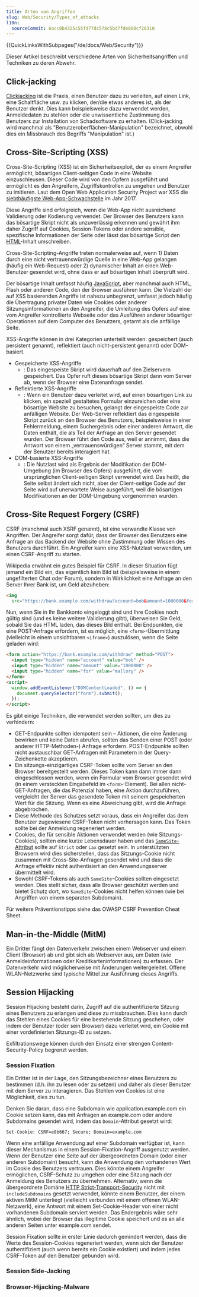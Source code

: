 ```yaml
---
title: Arten von Angriffen
slug: Web/Security/Types_of_attacks
l10n:
  sourceCommit: 6acc0b4325c55fd77dc578c5bd7fde008cf26310
---
```


{{QuickLinksWithSubpages("/de/docs/Web/Security")}}

Dieser Artikel beschreibt verschiedene Arten von Sicherheitsangriffen und Techniken zu deren Abwehr.

## Click-jacking

[Clickjacking](/de/docs/Glossary/Clickjacking) ist die Praxis, einen Benutzer dazu zu verleiten, auf einen Link, eine Schaltfläche usw. zu klicken, der/die etwas anderes ist, als der Benutzer denkt. Dies kann beispielsweise dazu verwendet werden, Anmeldedaten zu stehlen oder die unwissentliche Zustimmung des Benutzers zur Installation von Schadsoftware zu erhalten. (Click-jacking wird manchmal als "Benutzeroberflächen-Manipulation" bezeichnet, obwohl dies ein Missbrauch des Begriffs "Manipulation" ist.)

## Cross-Site-Scripting (XSS)

Cross-Site-Scripting (XSS) ist ein Sicherheitsexploit, der es einem Angreifer ermöglicht, bösartigen Client-seitigen Code in eine Website einzuschleusen. Dieser Code wird von den Opfern ausgeführt und ermöglicht es den Angreifern, Zugriffskontrollen zu umgehen und Benutzer zu imitieren. Laut dem Open Web Application Security Project war XSS die [siebthäufigste Web-App-Schwachstelle](https://owasp.org/www-project-top-ten/2017/Top_10) im Jahr 2017.

Diese Angriffe sind erfolgreich, wenn die Web-App nicht ausreichend Validierung oder Kodierung verwendet. Der Browser des Benutzers kann das bösartige Skript nicht als unzuverlässig erkennen und gewährt ihm daher Zugriff auf Cookies, Session-Tokens oder andere sensible, spezifische Informationen der Seite oder lässt das bösartige Script den [HTML](/de/docs/Glossary/HTML)-Inhalt umschreiben.

Cross-Site-Scripting-Angriffe treten normalerweise auf, wenn 1) Daten durch eine nicht vertrauenswürdige Quelle in eine Web-App gelangen (häufig ein Web-Request) oder 2) dynamischer Inhalt an einen Web-Benutzer gesendet wird, ohne dass er auf bösartigen Inhalt überprüft wird.

Der bösartige Inhalt umfasst häufig [JavaScript](/de/docs/Glossary/JavaScript), aber manchmal auch HTML, Flash oder anderen Code, den der Browser ausführen kann. Die Vielzahl der auf XSS basierenden Angriffe ist nahezu unbegrenzt, umfasst jedoch häufig die Übertragung privater Daten wie Cookies oder anderer Sitzungsinformationen an den Angreifer, die Umleitung des Opfers auf eine vom Angreifer kontrollierte Webseite oder das Ausführen anderer bösartiger Operationen auf dem Computer des Benutzers, getarnt als die anfällige Seite.

XSS-Angriffe können in drei Kategorien unterteilt werden: gespeichert (auch persistent genannt), reflektiert (auch nicht-persistent genannt) oder DOM-basiert.

- Gespeicherte XSS-Angriffe
  - : Das eingespeiste Skript wird dauerhaft auf den Zielservern gespeichert. Das Opfer ruft dieses bösartige Skript dann vom Server ab, wenn der Browser eine Datenanfrage sendet.
- Reflektierte XSS-Angriffe
  - : Wenn ein Benutzer dazu verleitet wird, auf einen bösartigen Link zu klicken, ein speziell gestaltetes Formular einzureichen oder eine bösartige Website zu besuchen, gelangt der eingespeiste Code zur anfälligen Website. Der Web-Server reflektiert das eingespeiste Skript zurück an den Browser des Benutzers, beispielsweise in einer Fehlermeldung, einem Suchergebnis oder einer anderen Antwort, die Daten enthält, die als Teil der Anfrage an den Server gesendet wurden. Der Browser führt den Code aus, weil er annimmt, dass die Antwort von einem „vertrauenswürdigen“ Server stammt, mit dem der Benutzer bereits interagiert hat.
- DOM-basierte XSS-Angriffe
  - : Die Nutzlast wird als Ergebnis der Modifikation der DOM-Umgebung (im Browser des Opfers) ausgeführt, die vom ursprünglichen Client-seitigen Skript verwendet wird. Das heißt, die Seite selbst ändert sich nicht, aber der Client-seitige Code auf der Seite wird auf unerwartete Weise ausgeführt, weil die bösartigen Modifikationen an der DOM-Umgebung vorgenommen wurden.

## Cross-Site Request Forgery (CSRF)

CSRF (manchmal auch XSRF genannt), ist eine verwandte Klasse von Angriffen. Der Angreifer sorgt dafür, dass der Browser des Benutzers eine Anfrage an das Backend der Website ohne Zustimmung oder Wissen des Benutzers durchführt. Ein Angreifer kann eine XSS-Nutzlast verwenden, um einen CSRF-Angriff zu starten.

Wikipedia erwähnt ein gutes Beispiel für CSRF. In dieser Situation fügt jemand ein Bild ein, das eigentlich kein Bild ist (beispielsweise in einem ungefilterten Chat oder Forum), sondern in Wirklichkeit eine Anfrage an den Server Ihrer Bank ist, um Geld abzuheben:

```html
<img
  src="https://bank.example.com/withdraw?account=bob&amount=1000000&for=mallory" />
```

Nun, wenn Sie in Ihr Bankkonto eingeloggt sind und Ihre Cookies noch gültig sind (und es keine weitere Validierung gibt), überweisen Sie Geld, sobald Sie das HTML laden, das dieses Bild enthält. Bei Endpunkten, die eine POST-Anfrage erfordern, ist es möglich, eine `<form>`-Übermittlung (vielleicht in einem unsichtbaren `<iframe>`) auszulösen, wenn die Seite geladen wird:

```html
<form action="https://bank.example.com/withdraw" method="POST">
  <input type="hidden" name="account" value="bob" />
  <input type="hidden" name="amount" value="1000000" />
  <input type="hidden" name="for" value="mallory" />
</form>
<script>
  window.addEventListener("DOMContentLoaded", () => {
    document.querySelector("form").submit();
  });
</script>
```

Es gibt einige Techniken, die verwendet werden sollten, um dies zu verhindern:

- GET-Endpunkte sollten idempotent sein – Aktionen, die eine Änderung bewirken und keine Daten abrufen, sollten das Senden einer POST (oder anderer HTTP-Methoden-) Anfrage erfordern. POST-Endpunkte sollten nicht austauschbar GET-Anfragen mit Parametern in der Query-Zeichenkette akzeptieren.
- Ein sitzungs-einzigartiges CSRF-Token sollte vom Server an den Browser bereitgestellt werden. Dieses Token kann dann immer dann eingeschlossen werden, wenn ein Formular vom Browser gesendet wird (in einem versteckten Eingabefeld im `<form>`-Element). Bei allen nicht-GET-Anfragen, die das Potenzial haben, eine Aktion durchzuführen, vergleicht der Server das gesendete Token mit seinem gespeicherten Wert für die Sitzung. Wenn es eine Abweichung gibt, wird die Anfrage abgebrochen.
- Diese Methode des Schutzes setzt voraus, dass ein Angreifer das dem Benutzer zugewiesene CSRF-Token nicht vorhersagen kann. Das Token sollte bei der Anmeldung regeneriert werden.
- Cookies, die für sensible Aktionen verwendet werden (wie Sitzungs-Cookies), sollten eine kurze Lebensdauer haben und das [`SameSite`-Attribut](/de/docs/Web/HTTP/Cookies#controlling_third-party_cookies_with_samesite) sollte auf `Strict` oder `Lax` gesetzt sein. In unterstützten Browsern wird dies sicherstellen, dass das Sitzungs-Cookie nicht zusammen mit Cross-Site-Anfragen gesendet wird und dass die Anfrage effektiv nicht authentisiert an den Anwendungsserver übermittelt wird.
- Sowohl CSRF-Tokens als auch `SameSite`-Cookies sollten eingesetzt werden. Dies stellt sicher, dass alle Browser geschützt werden und bietet Schutz dort, wo `SameSite`-Cookies nicht helfen können (wie bei Angriffen von einem separaten Subdomain).

Für weitere Präventionstipps siehe das OWASP CSRF Prevention Cheat Sheet.

## Man-in-the-Middle (MitM)

Ein Dritter fängt den Datenverkehr zwischen einem Webserver und einem Client (Browser) ab und gibt sich als Webserver aus, um Daten (wie Anmeldeinformationen oder Kreditkarteninformationen) zu erfassen. Der Datenverkehr wird möglicherweise mit Änderungen weitergeleitet. Offene WLAN-Netzwerke sind typische Mittel zur Ausführung dieses Angriffs.

## Session Hijacking

Session Hijacking besteht darin, Zugriff auf die authentifizierte Sitzung eines Benutzers zu erlangen und diese zu missbrauchen. Dies kann durch das Stehlen eines Cookies für eine bestehende Sitzung geschehen, oder indem der Benutzer (oder sein Browser) dazu verleitet wird, ein Cookie mit einer vordefinierten Sitzungs-ID zu setzen.

Exfiltrationswege können durch den Einsatz einer strengen Content-Security-Policy begrenzt werden.

### Session Fixation

Ein Dritter ist in der Lage, den Sitzungsbezeichner eines Benutzers zu bestimmen (d.h. ihn zu lesen oder zu setzen) und daher als dieser Benutzer mit dem Server zu interagieren. Das Stehlen von Cookies ist eine Möglichkeit, dies zu tun.

Denken Sie daran, dass eine Subdomain wie application.example.com ein Cookie setzen kann, das mit Anfragen an example.com oder andere Subdomains gesendet wird, indem das `Domain`-Attribut gesetzt wird:

```http
Set-Cookie: CSRF=e8b667; Secure; Domain=example.com
```

Wenn eine anfällige Anwendung auf einer Subdomain verfügbar ist, kann dieser Mechanismus in einem Session-Fixation-Angriff ausgenutzt werden. Wenn der Benutzer eine Seite auf der übergeordneten Domain (oder einer anderen Subdomain) besucht, kann die Anwendung den vorhandenen Wert im Cookie des Benutzers vertrauen. Dies könnte einem Angreifer ermöglichen, CSRF-Schutz zu umgehen oder eine Sitzung nach der Anmeldung des Benutzers zu übernehmen.
Alternativ, wenn die übergeordnete Domäne [HTTP Strict-Transport-Security](/de/docs/Glossary/HSTS) nicht mit `includeSubdomains` gesetzt verwendet, könnte einem Benutzer, der einem aktiven MitM unterliegt (vielleicht verbunden mit einem offenen WLAN-Netzwerk), eine Antwort mit einem Set-Cookie-Header von einer nicht vorhandenen Subdomain serviert werden. Das Endergebnis wäre sehr ähnlich, wobei der Browser das illegitime Cookie speichert und es an alle anderen Seiten unter example.com sendet.

Session Fixation sollte in erster Linie dadurch gemindert werden, dass die Werte des Session-Cookies regeneriert werden, wenn sich der Benutzer authentifiziert (auch wenn bereits ein Cookie existiert) und indem jedes CSRF-Token auf den Benutzer gebunden wird.

### Session Side-Jacking

### Browser-Hijacking-Malware
